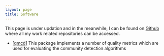 ```yaml
---
layout: page
title: Software
---
```

This page is under updation and in the meanwhile, I can be found on [Github](http://github.com/ankitbit) where all my work related repositories can be accessed.

* [[qmcd]](https://github.com/ankitbit/qmcd) This package implements a number of quality metrics which are used for evaluating the community detection algorithms

